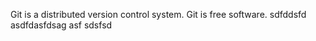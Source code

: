 Git is a distributed version control system.
Git is free software.
sdfddsfd
asdfdasfdsag
asf
sdsfsd
